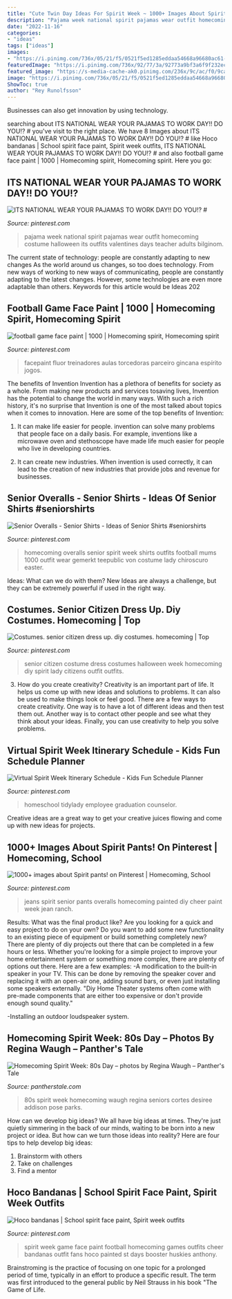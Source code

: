 ```yaml
---
title: "Cute Twin Day Ideas For Spirit Week ~ 1000+ Images About Spirit Pants! On Pinterest"
description: "Pajama week national spirit pajamas wear outfit homecoming costume halloween its outfits valentines days teacher adults bilginom"
date: "2022-11-16"
categories:
- "ideas"
tags: ["ideas"]
images:
- "https://i.pinimg.com/736x/05/21/f5/0521f5ed1285eddaa54668a96680ac61--senior-citizen-costume-spirit-week-ideas.jpg"
featuredImage: "https://i.pinimg.com/736x/92/77/3a/92773a9bf3a6f9f232ecfe464330cae1.jpg"
featured_image: "https://s-media-cache-ak0.pinimg.com/236x/9c/ac/f0/9cacf0038a0a0976ee032e9ae0e72322.jpg"
image: "https://i.pinimg.com/736x/05/21/f5/0521f5ed1285eddaa54668a96680ac61--senior-citizen-costume-spirit-week-ideas.jpg"
ShowToc: true
author: "Rey Runolfsson"
---
```



Businesses can also get innovation by using technology.

	

		
searching about ITS NATIONAL WEAR YOUR PAJAMAS TO WORK DAY!! DO YOU⁉️ # you've visit to the right place. We have 8 Images about ITS NATIONAL WEAR YOUR PAJAMAS TO WORK DAY!! DO YOU⁉️ # like Hoco bandanas | School spirit face paint, Spirit week outfits, ITS NATIONAL WEAR YOUR PAJAMAS TO WORK DAY!! DO YOU⁉️ # and also football game face paint | 1000 | Homecoming spirit, Homecoming spirit. Here you go:
		
    
## ITS NATIONAL WEAR YOUR PAJAMAS TO WORK DAY!! DO YOU⁉️ #

<img loading=lazy src="https://i.pinimg.com/736x/92/77/3a/92773a9bf3a6f9f232ecfe464330cae1.jpg" onerror="this.onerror=null;this.src='https://tse2.mm.bing.net/th?id=OIP.lSoNNlqda0zX9rrxJ1MMxwHaJ4&amp;pid=15.1';" alt="ITS NATIONAL WEAR YOUR PAJAMAS TO WORK DAY!! DO YOU⁉️ #">

_Source: pinterest.com_

>pajama week national spirit pajamas wear outfit homecoming costume halloween its outfits valentines days teacher adults bilginom. 

	

The current state of technology: people are constantly adapting to new changes
As the world around us changes, so too does technology. From new ways of working to new ways of communicating, people are constantly adapting to the latest changes. However, some technologies are even more adaptable than others. Keywords for this article would be Ideas 202
    
## Football Game Face Paint | 1000 | Homecoming Spirit, Homecoming Spirit

<img loading=lazy src="https://i.pinimg.com/736x/55/3d/61/553d6163d6b106e0044b83f0c5e4acc6.jpg" onerror="this.onerror=null;this.src='https://tse1.mm.bing.net/th?id=OIP.RJmF4rFanqS1TIKHnrRnaAHaNK&amp;pid=15.1';" alt="football game face paint | 1000 | Homecoming spirit, Homecoming spirit">

_Source: pinterest.com_

>facepaint fluor treinadores aulas torcedoras parceiro gincana espírito jogos. 

	

The benefits of Invention
Invention has a plethora of benefits for society as a whole. From making new products and services tosaving lives, Invention has the potential to change the world in many ways. With such a rich history, it's no surprise that Invention is one of the most talked about topics when it comes to innovation. Here are some of the top benefits of Invention: 
1. It can make life easier for people. invention can solve many problems that people face on a daily basis. For example, inventions like a microwave oven and stethoscope have made life much easier for people who live in developing countries.

2. It can create new industries. When invention is used correctly, it can lead to the creation of new industries that provide jobs and revenue for businesses.

    
## Senior Overalls - Senior Shirts - Ideas Of Senior Shirts #seniorshirts

<img loading=lazy src="https://i.pinimg.com/736x/72/b5/51/72b551a2fae72375b07b46804c9f9999.jpg" onerror="this.onerror=null;this.src='https://tse2.mm.bing.net/th?id=OIP.KlwzCR2MNid8WtLsHm8T7gHaJ3&amp;pid=15.1';" alt="Senior Overalls - Senior Shirts - Ideas of Senior Shirts #seniorshirts">

_Source: pinterest.com_

>homecoming overalls senior spirit week shirts outfits football mums 1000 outfit wear gemerkt teepublic von costume lady chiroscuro easter. 

	

Ideas: What can we do with them?
New Ideas are always a challenge, but they can be extremely powerful if used in the right way.

    
## Costumes. Senior Citizen Dress Up. Diy Costumes. Homecoming | Top

<img loading=lazy src="https://i.pinimg.com/736x/05/21/f5/0521f5ed1285eddaa54668a96680ac61--senior-citizen-costume-spirit-week-ideas.jpg" onerror="this.onerror=null;this.src='https://tse2.mm.bing.net/th?id=OIP.HVjGnx-9yokV3s2my1-NgQHaNO&amp;pid=15.1';" alt="Costumes. senior citizen dress up. diy costumes. homecoming | Top">

_Source: pinterest.com_

>senior citizen costume dress costumes halloween week homecoming diy spirit lady citizens outfit outfits. 

	

3. How do you create creativity?
Creativity is an important part of life. It helps us come up with new ideas and solutions to problems. It can also be used to make things look or feel good. There are a few ways to create creativity. One way is to have a lot of different ideas and then test them out. Another way is to contact other people and see what they think about your ideas. Finally, you can use creativity to help you solve problems.

    
## Virtual Spirit Week Itinerary Schedule - Kids Fun Schedule Planner

<img loading=lazy src="https://i.pinimg.com/736x/90/d1/92/90d1925cface0d59189b7b4cbbf8027d.jpg" onerror="this.onerror=null;this.src='https://tse1.mm.bing.net/th?id=OIP.N0fn8Bf7xpnWDcB31xh-pAHaHa&amp;pid=15.1';" alt="Virtual Spirit Week Itinerary Schedule - Kids Fun Schedule Planner">

_Source: pinterest.com_

>homeschool tidylady employee graduation counselor. 

	

Creative ideas are a great way to get your creative juices flowing and come up with new ideas for projects.

    
## 1000+ Images About Spirit Pants! On Pinterest | Homecoming, School

<img loading=lazy src="https://s-media-cache-ak0.pinimg.com/236x/9c/ac/f0/9cacf0038a0a0976ee032e9ae0e72322.jpg" onerror="this.onerror=null;this.src='https://tse1.mm.bing.net/th?id=OIP.aLonc3QaMWQb2AT2zfoFtgHaJQ&amp;pid=15.1';" alt="1000+ images about Spirit pants! on Pinterest | Homecoming, School">

_Source: pinterest.com_

>jeans spirit senior pants overalls homecoming painted diy cheer paint week jean ranch. 

	

Results: What was the final product like?
Are you looking for a quick and easy project to do on your own? Do you want to add some new functionality to an existing piece of equipment or build something completely new? There are plenty of diy projects out there that can be completed in a few hours or less. Whether you're looking for a simple project to improve your home entertainment system or something more complex, there are plenty of options out there. Here are a few examples: 
-A modification to the built-in speaker in your TV. This can be done by removing the speaker cover and replacing it with an open-air one, adding sound bars, or even just installing some speakers externally.
"Diy Home Theater systems often come with pre-made components that are either too expensive or don't provide enough sound quality."

-Installing an outdoor loudspeaker system.

    
## Homecoming Spirit Week: 80s Day – Photos By Regina Waugh – Panther&#039;s Tale

<img loading=lazy src="https://pantherstale.com/wp-content/uploads/2017/09/IMG_4340.jpg" onerror="this.onerror=null;this.src='https://tse1.mm.bing.net/th?id=OIP.Jb0V-GOjJ4m0H6B4a_7a3QHaOl&amp;pid=15.1';" alt="Homecoming Spirit Week: 80s Day – photos by Regina Waugh – Panther&#039;s Tale">

_Source: pantherstale.com_

>80s spirit week homecoming waugh regina seniors cortes desiree addison pose parks. 

	

How can we develop big ideas?
We all have big ideas at times. They're just quietly simmering in the back of our minds, waiting to be born into a new project or idea. But how can we turn those ideas into reality? Here are four tips to help develop big ideas: 
1. Brainstorm with others 
2. Take on challenges 
3. Find a mentor 

    
## Hoco Bandanas | School Spirit Face Paint, Spirit Week Outfits

<img loading=lazy src="https://i.pinimg.com/736x/db/56/59/db565973d6b91812f6d881b85e4e167e--spirit-week-ideas-spirit-week-outfits.jpg" onerror="this.onerror=null;this.src='https://tse2.mm.bing.net/th?id=OIP._ryNyazfraJFcmx_iscZjgHaE6&amp;pid=15.1';" alt="Hoco bandanas | School spirit face paint, Spirit week outfits">

_Source: pinterest.com_

>spirit week game face paint football homecoming games outfits cheer bandanas outfit fans hoco painted st days booster huskies anthony. 

	

Brainstroming is the practice of focusing on one topic for a prolonged period of time, typically in an effort to produce a specific result. The term was first introduced to the general public by Neil Strauss in his book "The Game of Life.

